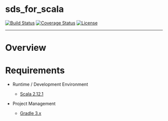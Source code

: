# sds_for_scala

[![Build Status](https://travis-ci.org/g1144146/sds_for_scala.svg?branch=master)](https://travis-ci.org/g1144146/sds_for_scala) [![Coverage Status](https://coveralls.io/repos/github/g1144146/sds_for_scala/badge.svg?branch=master)](https://coveralls.io/github/g1144146/sds_for_scala?branch=master) [![License](https://img.shields.io/badge/license-Apache%202.0-blue.svg?style=flat)](https://github.com/g1144146/sds_for_scala/blob/master/LICENSE)

---
# Overview



# Requirements

* Runtime / Development Environment
    * [Scala 2.12.1](https://www.scala-lang.org/)

* Project Management
    * [Gradle 3.x](http://gradle.org/)
